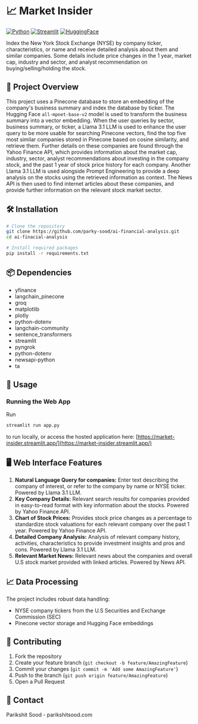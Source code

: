 # 📈 Market Insider

[![Python](https://img.shields.io/badge/Python-FFD43B?style=for-the-badge&logo=python&logoColor=blue)](https://www.python.org/)
[![Streamlit](https://img.shields.io/badge/Streamlit-FF4B4B?style=for-the-badge&logo=Streamlit&logoColor=white)](https://streamlit.io/)
[![HuggingFace](https://img.shields.io/badge/-HuggingFace-FDEE21?style=for-the-badge&logo=HuggingFace&logoColor=black)](https://huggingface.co/)

Index the New York Stock Exchange (NYSE) by company ticker, characteristics, or name and receive detailed analysis about them and similar companies. Some details include price changes in the 1 year, market cap, industry and sector, and analyst recommendation on buying/selling/holding the stock.

## 🎯 Project Overview

This project uses a Pinecone database to store an embedding of the company's business summary and index the database by ticker. The Hugging Face `all-mpnet-base-v2` model is used to transform the business summary into a vector embedding. When the user queries by sector, business summary, or ticker, a Llama 3.1 LLM is used to enhance the user query to be more usable for searching Pinecone vectors, find the top five most similar companies stored in Pinecone based on cosine similarity, and retrieve them. Further details on these companies are found through the Yahoo Finance API, which provides information about the market cap, industry, sector, analyst recommendations about investing in the company stock, and the past 1 year of stock price history for each company. Another Llama 3.1 LLM is used alongside Prompt Engineering to provide a deep analysis on the stocks using the retrieved information as context. The News API is then used to find internet articles about these companies, and provide further information on the relevant stock market sector.

## 🛠️ Installation

```bash
# Clone the repository
git clone https://github.com/parky-sood/ai-financial-analysis.git
cd ai-finacial-analysis

# Install required packages
pip install -r requirements.txt
```

## 📦 Dependencies

- yfinance
- langchain_pinecone
- groq
- matplotlib
- plotly
- python-dotenv
- langchain-community
- sentence_transformers
- streamlit
- pyngrok
- python-dotenv
- newsapi-python
- ta

## 🚀 Usage

### Running the Web App

Run 
```bash
streamlit run app.py
```
to run locally, or access the hosted application here:
[https://market-insider.streamlit.app/](https://market-insider.streamlit.app/)

## 🖥️ Web Interface Features

1. **Natural Language Query for companies:** Enter text describing the company of interest, or refer to the company by name or NYSE ticker. Powered by Llama 3.1 LLM.
2. **Key Company Details:** Relevant search results for companies provided in easy-to-read format with key information about the stocks. Powered by Yahoo Finance API.
3. **Chart of Stock Prices:** Provides stock price changes as a percentage to standardize stock valuations for each relevant company over the past 1 year. Powered by Yahoo Finance API.
4. **Detailed Company Analysis:** Analysis of relevant company history, activities, characteristics to provide investment insights and pros and cons. Powered by Llama 3.1 LLM.
5. **Relevant Market News:** Relevant news about the companies and overall U.S stock market provided with linked articles. Powered by News API.

## 📈 Data Processing

The project includes robust data handling:

- NYSE company tickers from the U.S Securities and Exchange Commission (SEC)
- Pinecone vector storage and Hugging Face embeddings

## 👥 Contributing

1. Fork the repository
2. Create your feature branch (`git checkout -b feature/AmazingFeature`)
3. Commit your changes (`git commit -m 'Add some AmazingFeature'`)
4. Push to the branch (`git push origin feature/AmazingFeature`)
5. Open a Pull Request

## 📧 Contact

Parikshit Sood - parikshitsood.com

